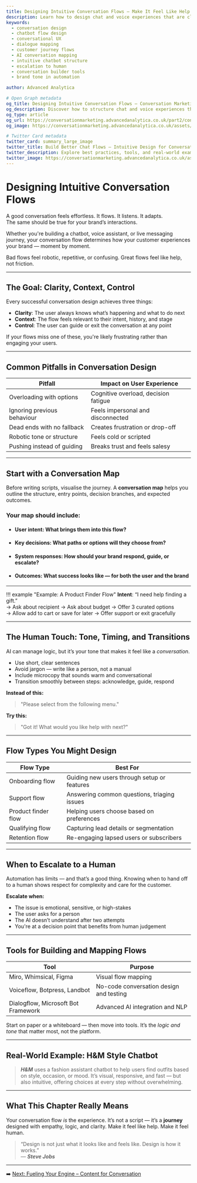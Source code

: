 ```yaml
---
title: Designing Intuitive Conversation Flows – Make It Feel Like Help
description: Learn how to design chat and voice experiences that are clear, contextual, and user-controlled. Discover tools, flow types, and design principles that create truly human conversations.
keywords:
  - conversation design
  - chatbot flow design
  - conversational UX
  - dialogue mapping
  - customer journey flows
  - AI conversation mapping
  - intuitive chatbot structure
  - escalation to human
  - conversation builder tools
  - brand tone in automation

author: Advanced Analytica

# Open Graph metadata
og_title: Designing Intuitive Conversation Flows – Conversation Marketing UX
og_description: Discover how to structure chat and voice experiences that feel natural. Map user journeys, avoid friction, and build flows that guide without pushing.
og_type: article
og_url: https://conversationmarketing.advancedanalytica.co.uk/part2/conversation-flows
og_image: https://conversationmarketing.advancedanalytica.co.uk/assets/logos/0.5x/Brando_9@0.5x.png

# Twitter Card metadata
twitter_card: summary_large_image
twitter_title: Build Better Chat Flows – Intuitive Design for Conversational UX
twitter_description: Explore best practices, tools, and real-world examples for creating conversation flows that feel helpful — not robotic.
twitter_image: https://conversationmarketing.advancedanalytica.co.uk/assets/logos/0.5x/Brando_9@0.5x.png
---
```



# Designing Intuitive Conversation Flows

A good conversation feels effortless. It flows. It listens. It adapts.  
The same should be true for your brand’s interactions.

Whether you're building a chatbot, voice assistant, or live messaging journey, your conversation flow determines how your customer experiences your brand — moment by moment.

Bad flows feel robotic, repetitive, or confusing. Great flows feel like help, not friction.

---

## The Goal: Clarity, Context, Control

Every successful conversation design achieves three things:

- **Clarity**: The user always knows what’s happening and what to do next  
- **Context**: The flow feels relevant to their intent, history, and stage  
- **Control**: The user can guide or exit the conversation at any point

If your flows miss one of these, you're likely frustrating rather than engaging your users.

---

## Common Pitfalls in Conversation Design

| Pitfall                     | Impact on User Experience              |
|-----------------------------|----------------------------------------|
| Overloading with options    | Cognitive overload, decision fatigue   |
| Ignoring previous behaviour | Feels impersonal and disconnected      |
| Dead ends with no fallback  | Creates frustration or drop-off        |
| Robotic tone or structure   | Feels cold or scripted                 |
| Pushing instead of guiding  | Breaks trust and feels salesy          |

---

## Start with a Conversation Map

Before writing scripts, visualise the journey. A **conversation map** helps you outline the structure, entry points, decision branches, and expected outcomes.

### Your map should include:

- #### User intent: What brings them into this flow?  
- #### Key decisions: What paths or options will they choose from?  
- #### System responses: How should your brand respond, guide, or escalate?  
- #### Outcomes: What success looks like — for both the user and the brand

---

!!! example "Example: A Product Finder Flow"
    **Intent**: “I need help finding a gift.”  
    → Ask about recipient → Ask about budget → Offer 3 curated options  
    → Allow add to cart or save for later → Offer support or exit gracefully

---

## The Human Touch: Tone, Timing, and Transitions

AI can manage logic, but it’s your tone that makes it feel like a *conversation*.

- Use short, clear sentences  
- Avoid jargon — write like a person, not a manual  
- Include microcopy that sounds warm and conversational  
- Transition smoothly between steps: acknowledge, guide, respond

**Instead of this:**  
> "Please select from the following menu."

**Try this:**  
> "Got it! What would you like help with next?"

---

## Flow Types You Might Design

| Flow Type               | Best For                                   |
|--------------------------|--------------------------------------------|
| Onboarding flow          | Guiding new users through setup or features|
| Support flow             | Answering common questions, triaging issues|
| Product finder flow      | Helping users choose based on preferences  |
| Qualifying flow          | Capturing lead details or segmentation     |
| Retention flow           | Re-engaging lapsed users or subscribers    |

---

## When to Escalate to a Human

Automation has limits — and that’s a good thing. Knowing when to hand off to a human shows respect for complexity and care for the customer.

**Escalate when:**

- The issue is emotional, sensitive, or high-stakes  
- The user asks for a person  
- The AI doesn’t understand after two attempts  
- You're at a decision point that benefits from human judgement

---

## Tools for Building and Mapping Flows

| Tool                      | Purpose                                 |
|---------------------------|------------------------------------------|
| Miro, Whimsical, Figma    | Visual flow mapping                     |
| Voiceflow, Botpress, Landbot | No-code conversation design and testing |
| Dialogflow, Microsoft Bot Framework | Advanced AI integration and NLP     |

Start on paper or a whiteboard — then move into tools. It’s the *logic and tone* that matter most, not the platform.

---

## Real-World Example: H&M Style Chatbot

> ***H&M*** uses a fashion assistant chatbot to help users find outfits based on style, occasion, or mood. It’s visual, responsive, and fast — but also intuitive, offering choices at every step without overwhelming.

---

## What This Chapter Really Means

Your conversation flow *is* the experience. It’s not a script — it’s a **journey** designed with empathy, logic, and clarity. Make it feel like help. Make it feel human.

> “Design is not just what it looks like and feels like. Design is how it works.”  
> — ***Steve Jobs***

---

➡️ [Next: Fueling Your Engine – Content for Conversation](content-for-conversation.md)
